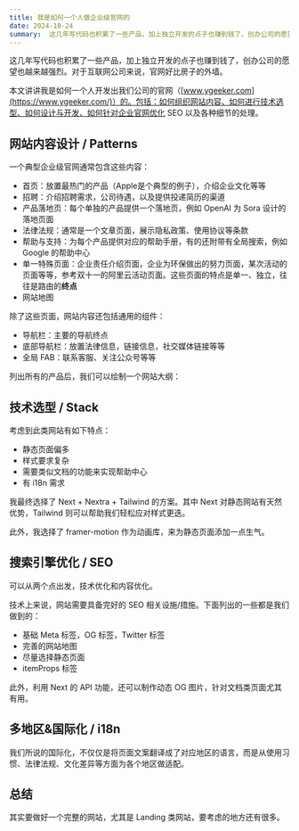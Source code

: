 ```yaml
---
title: 我是如何一个人做企业级官网的
date: 2024-10-24
summary:  这几年写代码也积累了一些产品，加上独立开发的点子也赚到钱了，创办公司的愿望也越来越强烈。对于互联网
---
```



这几年写代码也积累了一些产品，加上独立开发的点子也赚到钱了，创办公司的愿望也越来越强烈。对于互联网公司来说，官网好比房子的外墙。

本文讲讲我是如何一个人开发出我们公司的官网（[www.ygeeker.com](https://www.ygeeker.com/)）的。包括：如何组织网站内容、如何进行技术选型、如何设计与开发、如何针对企业官网优化 SEO 以及各种细节的处理。

## 网站内容设计 / Patterns

一个典型企业级官网通常包含这些内容：
- 首页：放置最热门的产品（Apple是个典型的例子），介绍企业文化等等
- 招聘：介绍招聘需求，公司待遇，以及提供投递简历的渠道
- 产品落地页：每个单独的产品提供一个落地页，例如 OpenAI 为 Sora 设计的落地页面
- 法律法规：通常是一个文章页面，展示隐私政策、使用协议等条款
- 帮助与支持：为每个产品提供对应的帮助手册，有的还附带有全局搜索，例如 Google 的帮助中心
- 单一特殊页面：企业责任介绍页面，企业为环保做出的努力页面，某次活动的页面等等，参考双十一的阿里云活动页面。这些页面的特点是单一、独立，往往是路由的**终点**
- 网站地图

除了这些页面，网站内容还包括通用的组件：
- 导航栏：主要的导航终点
- 底部导航栏：放置法律信息，链接信息，社交媒体链接等等
- 全局 FAB：联系客服、关注公众号等等

列出所有的产品后，我们可以绘制一个网站大纲：

## 技术选型 / Stack

考虑到此类网站有如下特点：
- 静态页面偏多
- 样式要求复杂
- 需要类似文档的功能来实现帮助中心
- 有 i18n 需求

我最终选择了 Next + Nextra + Tailwind 的方案。其中 Next 对静态网站有天然优势，Tailwind 则可以帮助我们轻松应对样式更迭。

此外，我选择了 framer-motion 作为动画库，来为静态页面添加一点生气。

## 搜索引擎优化 / SEO

可以从两个点出发，技术优化和内容优化。

技术上来说，网站需要具备完好的 SEO 相关设施/措施。下面列出的一些都是我们做到的：
- 基础 Meta 标签，OG 标签，Twitter 标签
- 完善的网站地图
- 尽量选择静态页面
- itemProps 标签

此外，利用 Next 的 API 功能，还可以制作动态 OG 图片，针对文档类页面尤其有用。

## 多地区&国际化 / i18n

我们所说的国际化，不仅仅是将页面文案翻译成了对应地区的语言，而是从使用习惯、法律法规、文化差异等方面为各个地区做适配。



## 总结

其实要做好一个完整的网站，尤其是 Landing 类网站，要考虑的地方还有很多。
